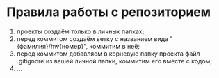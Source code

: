 # Правила работы с репозиторием
1. проекты создаём только в личных папках;
2. перед коммитом создаём ветку с названием вида "{фамилия}/hw{номер}", коммитим в неё;
3. перед коммитом добавляем в корневую папку проекта файл .gitignore из вашей личной папки, коммитим его вместе с кодом;
4. ...